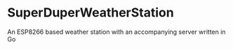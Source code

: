 # SuperDuperWeatherStation
An ESP8266 based weather station with an accompanying server written in Go
